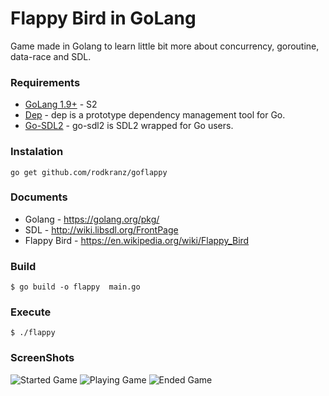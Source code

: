 # Flappy Bird in GoLang

Game made in Golang to learn little bit more about concurrency, goroutine, data-race and SDL. 

### Requirements

 * [GoLang 1.9+](https://golang.org/dl/#stable) - S2
 * [Dep](https://github.com/golang/dep) - dep is a prototype dependency management tool for Go.
 * [Go-SDL2](https://github.com/veandco/go-sdl2/) - go-sdl2 is SDL2 wrapped for Go users.
 
### Instalation 

 `go get github.com/rodkranz/goflappy`
 
### Documents 

  * Golang - https://golang.org/pkg/ 
  * SDL - http://wiki.libsdl.org/FrontPage
  * Flappy Bird - https://en.wikipedia.org/wiki/Flappy_Bird

### Build

    $ go build -o flappy  main.go
  
### Execute
  
    $ ./flappy
  

### ScreenShots

![Started Game](github.com/rodkranz/goflappy/blob/master/res/ss/game-0.png "GamePlay 1")
![Playing Game](github.com/rodkranz/goflappy/blob/master/res/ss/game-1.png "GamePlay 2")
![Ended Game](github.com/rodkranz/goflappy/blob/master/res/ss/game-2.png "GamePlay 3")
    
